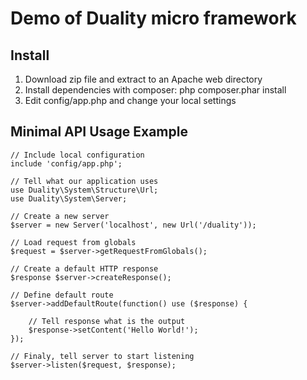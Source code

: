 Demo of Duality micro framework
===============================

Install
-------

1. Download zip file and extract to an Apache web directory
2. Install dependencies with composer: php composer.phar install
3. Edit config/app.php and change your local settings

Minimal API Usage Example
-------------

	// Include local configuration
	include 'config/app.php';

	// Tell what our application uses
	use Duality\System\Structure\Url;
	use Duality\System\Server;

	// Create a new server
	$server = new Server('localhost', new Url('/duality'));

	// Load request from globals
	$request = $server->getRequestFromGlobals();

	// Create a default HTTP response
	$response $server->createResponse();

	// Define default route
	$server->addDefaultRoute(function() use ($response) {

		// Tell response what is the output
		$response->setContent('Hello World!');
	});

	// Finaly, tell server to start listening
	$server->listen($request, $response);